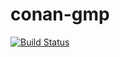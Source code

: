 # conan-gmp

[![Build Status](https://travis-ci.org/DEGoodmanWilson/conan-libgpg-error.svg?branch=stable%2F1.24)](https://travis-ci.org/DEGoodmanWilson/libgpg-error)
